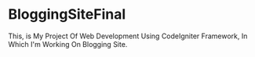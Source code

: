 # BloggingSiteFinal
This, is My Project Of Web Development Using CodeIgniter Framework, In Which I'm Working On Blogging Site.
